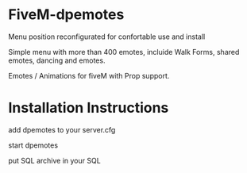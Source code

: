 # FiveM-dpemotes

Menu position reconfigurated for confortable use and install

Simple menu with more than 400 emotes, incluide Walk Forms, shared emotes, dancing and emotes.

Emotes / Animations for fiveM with Prop support.

# Installation Instructions

add dpemotes to your server.cfg

start dpemotes

put SQL archive in your SQL
